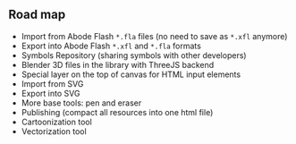 ## Road map

 * Import from Abode Flash `*.fla` files (no need to save as `*.xfl` anymore)
 * Export into Abode Flash `*.xfl` and `*.fla` formats
 * Symbols Repository (sharing symbols with other developers)
 * Blender 3D files in the library with ThreeJS backend
 * Special layer on the top of canvas for HTML input elements
 * Import from SVG
 * Export into SVG
 * More base tools: pen and eraser
 * Publishing (compact all resources into one html file)
 * Cartoonization tool
 * Vectorization tool
